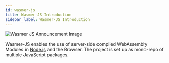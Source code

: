 ```yaml
---
id: wasmer-js
title: Wasmer-JS Introduction
sidebar_label: Wasmer-JS Introduction
---
```


![Wasmer JS Announcement Image](/img/wasmer-js/wasmer-js-announcement.png)

Wasmer-JS enables the use of server-side compiled WebAssembly Modules in [Node.js](https://nodejs.org/en/) and the Browser. The project is set up as mono-repo of multiple JavaScript packages.
